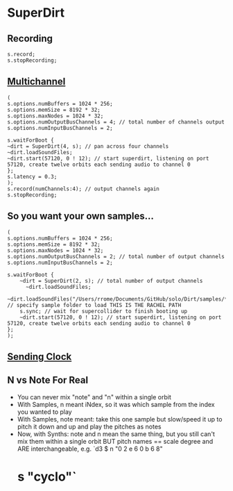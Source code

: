 # SuperDirt

## Recording
```SuperCollider
s.record;
s.stopRecording;
```

## [Multichannel](https://tidalcycles.org/docs/configuration/AudioConfig/audio_outputs/)
```SuperCollider
(
s.options.numBuffers = 1024 * 256;
s.options.memSize = 8192 * 32;
s.options.maxNodes = 1024 * 32;
s.options.numOutputBusChannels = 4; // total number of channels output
s.options.numInputBusChannels = 2;

s.waitForBoot {
~dirt = SuperDirt(4, s); // pan across four channels
~dirt.loadSoundFiles;
~dirt.start(57120, 0 ! 12); // start superdirt, listening on port 57120, create twelve orbits each sending audio to channel 0
};
s.latency = 0.3;
);
s.record(numChannels:4); // output channels again
s.stopRecording;
```

## So you want your own samples...
```SuperCollider
(
s.options.numBuffers = 1024 * 256;
s.options.memSize = 8192 * 32;
s.options.maxNodes = 1024 * 32;
s.options.numOutputBusChannels = 2; // total number of output channels
s.options.numInputBusChannels = 2;

s.waitForBoot {
    ~dirt = SuperDirt(2, s); // total number of output channels
	  ~dirt.loadSoundFiles;
    ~dirt.loadSoundFiles("/Users/rrome/Documents/GitHub/solo/Dirt/samples/**"); // specify sample folder to load THIS IS THE RACHEL PATH
    s.sync; // wait for supercollider to finish booting up
    ~dirt.start(57120, 0 ! 12); // start superdirt, listening on port 57120, create twelve orbits each sending audio to channel 0
};
);
```
## [Sending Clock](https://tidalcycles.org/docs/configuration/MIDIOSC/midi/#synchronising-midi-clock)

## N vs Note For Real
- You can never mix "note" and "n" within a single orbit
- With Samples, n meant iNdex, so it was which sample from the index you wanted to play
- With Samples, note meant: take this one sample but slow/speed it up to pitch it down and up and play the pitches as notes
- Now, with Synths: note and n mean the same thing, but you still can't mix them within a single orbit BUT pitch names == scale degree and ARE interchangeable, e.g.
`d3 $ n "0 2 e 6 0 b 6 8"
  # s "cyclo"`
